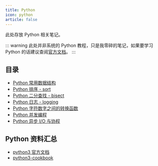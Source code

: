 ```yaml
---
title: Python
icon: python
article: false
---
```


此处存放 Python 相关笔记。

::: warning
此处并非系统的 Python 教程，只是我零碎的笔记，如果要学习 Python 的话建议查阅[官方文档](https://docs.python.org/zh-cn/3.10/)。
:::

## 目录

- [Python 常用数据结构](python-data-structures.md)
- [Python 排序 - sort](python-sort.md)
- [Python 二分查找 - bisect](python-bisect.md)
- [Python 日志 - logging](python-log.md)
- [Python 字符数字之间的转换函数](python-ordchr.md)
- [Python 并发编程](python-concurrent.md)
- [Python 异步 I/O 与协程](python-asyncio.md)

## Python 资料汇总

- [python3 官方文档](https://docs.python.org/zh-cn/3.10/)
- [python3-cookbook](https://python3-cookbook.readthedocs.io/zh_CN/latest/)

